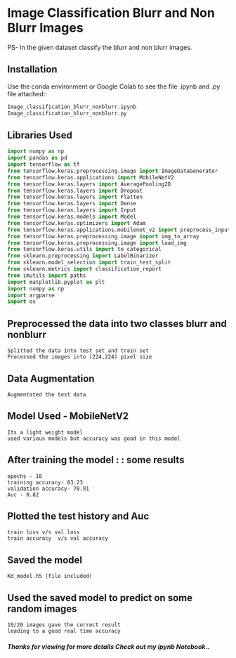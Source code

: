# Image Classification Blurr and Non Blurr Images

PS- In the given dataset classify the blurr and non blurr images. 

## Installation

Use the conda environment or Google Colab to see the file
.ipynb and .py file attached::
```bash
Image_classification_blurr_nonblurr.ipynb
Image_classification_blurr_nonblurr.py
```

## Libraries Used

```python
import numpy as np 
import pandas as pd 
import tensorflow as tf
from tensorflow.keras.preprocessing.image import ImageDataGenerator
from tensorflow.keras.applications import MobileNetV2
from tensorflow.keras.layers import AveragePooling2D
from tensorflow.keras.layers import Dropout
from tensorflow.keras.layers import Flatten
from tensorflow.keras.layers import Dense
from tensorflow.keras.layers import Input
from tensorflow.keras.models import Model
from tensorflow.keras.optimizers import Adam
from tensorflow.keras.applications.mobilenet_v2 import preprocess_input
from tensorflow.keras.preprocessing.image import img_to_array
from tensorflow.keras.preprocessing.image import load_img
from tensorflow.keras.utils import to_categorical
from sklearn.preprocessing import LabelBinarizer
from sklearn.model_selection import train_test_split
from sklearn.metrics import classification_report
from imutils import paths
import matplotlib.pyplot as plt
import numpy as np
import argparse
import os
```
## Preprocessed the data into two classes blurr and nonblurr
    Splitted the data into test set and train set
    Processed the images into (224,224) pixel size
    
## Data Augmentation 
    Augmentated the test data
    
## Model Used - MobileNetV2
    Its a light weight model
    used various models but accuracy was good in this model
##  After training the model : : some results
    epochs - 10
    training accuracy- 83.23
    validation accuracy- 78.91
    Auc - 0.82
## Plotted the test history and Auc
    train loss v/s val loss
    train accuracy  v/s val accuracy
## Saved the model
    Kd_model.h5 (file included)
 
## Used the saved model to predict on some random images
    19/20 images gave the correct result
    leading to a good real time accuracy
    
    
#####  Thanks for viewing for more details Check out my ipynb Notebook..




